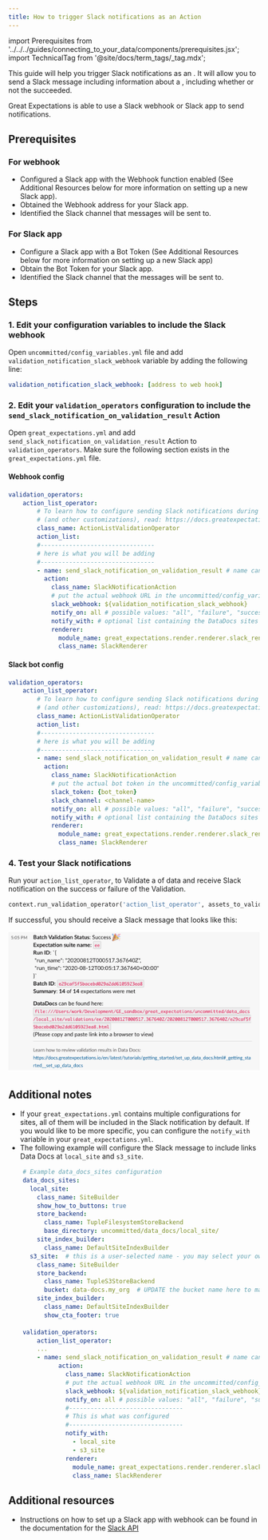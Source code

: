 ```yaml
---
title: How to trigger Slack notifications as an Action
---
```

import Prerequisites from '../../../guides/connecting_to_your_data/components/prerequisites.jsx';
import TechnicalTag from '@site/docs/term_tags/_tag.mdx';

This guide will help you trigger Slack notifications as an <TechnicalTag tag="action" text="Action" />.
It will allow you to send a Slack message including information about a <TechnicalTag tag="validation_result" text="Validation Result" />, including whether or not the <TechnicalTag tag="validation" text="Validation" /> succeeded.

Great Expectations is able to use a Slack webhook or Slack app to send notifications.

## Prerequisites 

### For webhook

<Prerequisites>

- Configured a Slack app with the Webhook function enabled (See Additional Resources below for more information on setting up a new Slack app).
- Obtained the Webhook address for your Slack app.
- Identified the Slack channel that messages will be sent to.

</Prerequisites>

### For Slack app

<Prerequisites>

- Configure a Slack app with a Bot Token (See Additional Resources below for more information on setting up a new Slack app)
- Obtain the Bot Token for your Slack app.
- Identified the Slack channel that the messages will be sent to. 

</Prerequisites>

## Steps

### 1. Edit your configuration variables to include the Slack webhook

Open `uncommitted/config_variables.yml` file and add `validation_notification_slack_webhook` variable by adding the following line:

```yaml
validation_notification_slack_webhook: [address to web hook]
```

### 2. Edit your `validation_operators` configuration to include the `send_slack_notification_on_validation_result` Action

Open `great_expectations.yml` and add `send_slack_notification_on_validation_result` Action to `validation_operators`. Make sure the following section exists in the `great_expectations.yml` file.

#### Webhook config

```yaml
validation_operators:
    action_list_operator:
        # To learn how to configure sending Slack notifications during evaluation
        # (and other customizations), read: https://docs.greatexpectations.io/docs/guides/validation/validation_actions/how_to_trigger_slack_notifications_as_a_validation_action/#webhook-config
        class_name: ActionListValidationOperator
        action_list:
        #--------------------------------
        # here is what you will be adding
        #--------------------------------
        - name: send_slack_notification_on_validation_result # name can be set to any value
          action:
            class_name: SlackNotificationAction
            # put the actual webhook URL in the uncommitted/config_variables.yml file
            slack_webhook: ${validation_notification_slack_webhook}
            notify_on: all # possible values: "all", "failure", "success"
            notify_with: # optional list containing the DataDocs sites to include in the notification. Defaults to including links to all configured sites.
            renderer:
              module_name: great_expectations.render.renderer.slack_renderer
              class_name: SlackRenderer
```

#### Slack bot config

```yaml
validation_operators:
    action_list_operator:
        # To learn how to configure sending Slack notifications during evaluation
        # (and other customizations), read: https://docs.greatexpectations.io/docs/guides/validation/validation_actions/how_to_trigger_slack_notifications_as_a_validation_action/#slack-bot-config
        class_name: ActionListValidationOperator
        action_list:
        #--------------------------------
        # here is what you will be adding
        #--------------------------------
        - name: send_slack_notification_on_validation_result # name can be set to any value
          action:
            class_name: SlackNotificationAction
            # put the actual bot token in the uncommitted/config_variables.yml file
            slack_token: {bot_token}
            slack_channel: <channel-name>
            notify_on: all # possible values: "all", "failure", "success"
            notify_with: # optional list containing the DataDocs sites to include in the notification. Defaults to including links to all configured sites.
            renderer:
              module_name: great_expectations.render.renderer.slack_renderer
              class_name: SlackRenderer
```

### 4. Test your Slack notifications

Run your `action_list_operator`, to Validate a <TechnicalTag tag="batch" text="Batch" /> of data and receive Slack notification on the success or failure of the <TechnicalTag tag="expectation_suite" text="Expectation Suite's" /> Validation.  

```python
context.run_validation_operator('action_list_operator', assets_to_validate=batch, run_name="slack_test")
```

  If successful, you should receive a Slack message that looks like this:

![slack_notification_example](../../../images/slack_notification_example.png)


Additional notes
--------------------

- If your `great_expectations.yml` contains multiple configurations for <TechnicalTag tag="data_docs" text="Data Docs" /> sites, all of them will be included in the Slack notification by default. If you would like to be more specific, you can configure the `notify_with` variable in your `great_expectations.yml`.
- The following example will configure the Slack message to include links Data Docs at `local_site` and `s3_site`.

```yaml
    # Example data_docs_sites configuration
    data_docs_sites:
      local_site:
        class_name: SiteBuilder
        show_how_to_buttons: true
        store_backend:
          class_name: TupleFilesystemStoreBackend
          base_directory: uncommitted/data_docs/local_site/
        site_index_builder:
          class_name: DefaultSiteIndexBuilder
      s3_site:  # this is a user-selected name - you may select your own
        class_name: SiteBuilder
        store_backend:
          class_name: TupleS3StoreBackend
          bucket: data-docs.my_org  # UPDATE the bucket name here to match the bucket you configured above.
        site_index_builder:
          class_name: DefaultSiteIndexBuilder
          show_cta_footer: true

    validation_operators:
        action_list_operator:
        ...
        - name: send_slack_notification_on_validation_result # name can be set to any value
              action:
                class_name: SlackNotificationAction
                # put the actual webhook URL in the uncommitted/config_variables.yml file
                slack_webhook: ${validation_notification_slack_webhook}
                notify_on: all # possible values: "all", "failure", "success"
                #--------------------------------
                # This is what was configured
                #--------------------------------
                notify_with:
                  - local_site
                  - s3_site
                renderer:
                  module_name: great_expectations.render.renderer.slack_renderer
                  class_name: SlackRenderer
```


Additional resources
--------------------

- Instructions on how to set up a Slack app with webhook can be found in the documentation for the [Slack API](https://api.slack.com/messaging/webhooks#)
